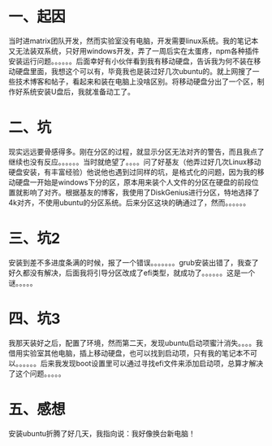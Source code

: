 # 一、起因
当时进matrix团队开发，然而实验室没有电脑，开发需要linux系统。我的笔记本又无法装双系统，只好用windows开发，弄了一周后实在太蛋疼，npm各种插件安装运行问题。。。。。。后面幸好有小伙伴看到我有移动硬盘，告诉我为何不装在移动硬盘里面，我想这个可以有，毕竟我也是装过好几次ubuntu的。就上网搜了一些技术博客和帖子，看起来和装在电脑上没啥区别。将移动硬盘分出了一个区，制作好系统安装U盘后，我就准备动工了。

# 二、坑
现实远远要骨感得多。刚在分区的过程，就显示分区无法对齐的警告，而且我点了继续也没有反应。。。。。。当时就绝望了。。。。问了好基友（他弄过好几次Linux移动硬盘安装，有丰富经验）他说他也遇到过同样的坑，是格式化的问题，因为我的移动硬盘一开始是windows下分的区，原本用来装个人文件的分区在硬盘的前段位置就影响了对齐。根据基友的博客，我使用了DiskGenius进行分区，特地选择了4k对齐，不使用ubuntu的分区系统。后来分区这块的确通过了，然而。。。。。。

# 三、坑2
安装到差不多进度条满的时候，报了一个错误。。。。。。。grub安装出错了，我查了好久都没有解决，后面我将引导分区改成了efi类型，就成功了。。。。。。这是一个谜。。。。。

# 四、坑3
我那天装好之后，配置了环境，然而第二天，发现ubuntu启动项蜜汁消失。。。。我借用实验室其他电脑，插上移动硬盘，也可以找到启动项，只有我的笔记本不可以。。。。。。后来我发现boot设置里可以通过寻找efi文件来添加启动项，总算才解决了这个问题。。。。。

# 五、感想
安装ubuntu折腾了好几天，我指向说：我好像换台新电脑！